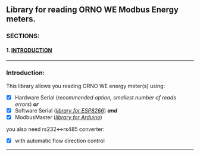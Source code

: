 ## Library for reading ORNO WE Modbus Energy meters. ##

### SECTIONS: ###
#### 1. [INTRODUCTION](#introduction) ####

---

### Introduction: ###
This library allows you reading ORNO WE energy meter(s) using:
- [x] Hardware Serial (<i>recommended option, smallest number of reads errors</i>) <b><i>or</i></b>
- [x] Software Serial (<i>[library for ESP8266](https://github.com/plerup/espsoftwareserial)</i>) <b><i>and</i></b>
- [x] ModbusMaster (<i>[library for Arduino](https://github.com/4-20ma/ModbusMaster)</i>)

you also need rs232<->rs485 converter:
- [x] with automatic flow direction control

---


